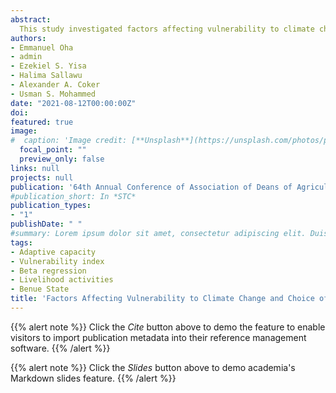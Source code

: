 ```yaml
---
abstract:
  This study investigated factors affecting vulnerability to climate change and choice of livelihood of IFAD-VCDP farmers in Benue State, Nigeria. Primary data were collected through personal interviews from 240 sampled IFAD-VCDP farm households. The household vulnerability index and Beta regression model were used to analyze the data. The results of household vulnerability revealed that 4.58% of the households were lowly vulnerable to climate change, 36.67% were moderately vulnerable and 58.75% were highly vulnerable. The estimates of the Beta regression model revealed that adaptive capacity, years of formal education, farm income, non-farm income, credit use, total livestock unit, household size and total livelihood activity influence the farmers' vulnerability. IFAD-VCDP farmers were found to be vulnerable to climate change hence it was therefore recommended that government and NGOs should assist in increasing the adaptive capacity of the farmers by conducting campaign on climate change adaptation techniques, encourage the farmers to invest more in non-farm activities to serve as coping strategies and financial institutions should assist farmers with agricultural loan.
authors:
- Emmanuel Oha
- admin
- Ezekiel S. Yisa
- Halima Sallawu
- Alexander A. Coker
- Usman S. Mohammed
date: "2021-08-12T00:00:00Z"
doi: 
featured: true
image:
#  caption: 'Image credit: [**Unsplash**](https://unsplash.com/photos/pLCdAaMFLTE)'
  focal_point: ""
  preview_only: false
links: null
projects: null
publication: '64th Annual Conference of Association of Deans of Agriculture in Nigeria Universities (ADAN). Faculty of Agriculture, Shabu-Lafia Campus, Nasarawa State University, Keffi, Nigeria, between 15th and 18th August'
#publication_short: In *STC*
publication_types:
- "1"
publishDate: " "
#summary: Lorem ipsum dolor sit amet, consectetur adipiscing elit. Duis posuere tellus.
tags:
- Adaptive capacity
- Vulnerability index
- Beta regression
- Livelihood activities
- Benue State
title: 'Factors Affecting Vulnerability to Climate Change and Choice of Livelihood of IFAD-VCDP Farmers in Benue State, Nigeria'
---
```


{{% alert note %}}
Click the *Cite* button above to demo the feature to enable visitors to import publication metadata into their reference management software.
{{% /alert %}}

{{% alert note %}}
Click the *Slides* button above to demo academia's Markdown slides feature.
{{% /alert %}}
